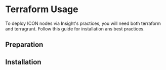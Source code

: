 # Terraform Usage 

To deploy ICON nodes via Insight's practices, you will need both terraform and terragrunt. Follow this guide for installation ans best practices. 

## Preparation 

## Installation 

